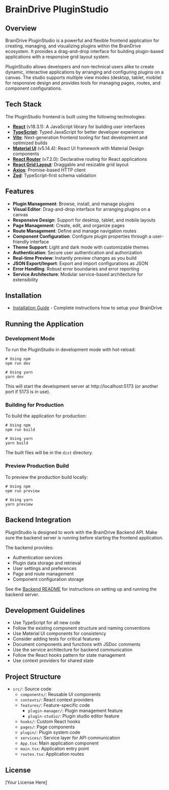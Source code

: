 # BrainDrive PluginStudio

## Overview

BrainDrive PluginStudio is a powerful and flexible frontend application for creating, managing, and visualizing plugins within the BrainDrive ecosystem. It provides a drag-and-drop interface for building plugin-based applications with a responsive grid layout system.

PluginStudio allows developers and non-technical users alike to create dynamic, interactive applications by arranging and configuring plugins on a canvas. The studio supports multiple view modes (desktop, tablet, mobile) for responsive design and provides tools for managing pages, routes, and component configurations.

## Tech Stack

The PluginStudio frontend is built using the following technologies:

- **[React](https://reactjs.org/)** (v18.3.1): A JavaScript library for building user interfaces
- **[TypeScript](https://www.typescriptlang.org/)**: Typed JavaScript for better developer experience
- **[Vite](https://vitejs.dev/)**: Next-generation frontend tooling for fast development and optimized builds
- **[Material UI](https://mui.com/)** (v5.14.4): React UI framework with Material Design components
- **[React Router](https://reactrouter.com/)** (v7.2.0): Declarative routing for React applications
- **[React Grid Layout](https://github.com/react-grid-layout/react-grid-layout)**: Draggable and resizable grid layout
- **[Axios](https://axios-http.com/)**: Promise-based HTTP client
- **[Zod](https://zod.dev/)**: TypeScript-first schema validation

## Features

- **Plugin Management**: Browse, install, and manage plugins
- **Visual Editor**: Drag-and-drop interface for arranging plugins on a canvas
- **Responsive Design**: Support for desktop, tablet, and mobile layouts
- **Page Management**: Create, edit, and organize pages
- **Route Management**: Define and manage navigation routes
- **Component Configuration**: Configure plugin properties through a user-friendly interface
- **Theme Support**: Light and dark mode with customizable themes
- **Authentication**: Secure user authentication and authorization
- **Real-time Preview**: Instantly preview changes as you build
- **JSON Export/Import**: Export and import configurations as JSON
- **Error Handling**: Robust error boundaries and error reporting
- **Service Architecture**: Modular service-based architecture for extensibility

## Installation

- [Installation Guide](../INSTALL.md) - Complete instructions how to setup your BrainDrive

## Running the Application

### Development Mode

To run the PluginStudio in development mode with hot-reload:

```
# Using npm
npm run dev

# Using yarn
yarn dev
```

This will start the development server at http://localhost:5173 (or another port if 5173 is in use).

### Building for Production

To build the application for production:

```
# Using npm
npm run build

# Using yarn
yarn build
```

The built files will be in the `dist` directory.

### Preview Production Build

To preview the production build locally:

```
# Using npm
npm run preview

# Using yarn
yarn preview
```

## Backend Integration

PluginStudio is designed to work with the BrainDrive Backend API. Make sure the backend server is running before starting the frontend application.

The backend provides:
- Authentication services
- Plugin data storage and retrieval
- User settings and preferences
- Page and route management
- Component configuration storage

See the [Backend README](../backend/README.md) for instructions on setting up and running the backend server.

## Development Guidelines

- Use TypeScript for all new code
- Follow the existing component structure and naming conventions
- Use Material UI components for consistency
- Consider adding tests for critical features
- Document components and functions with JSDoc comments
- Use the service architecture for backend communication
- Follow the React hooks pattern for state management
- Use context providers for shared state

## Project Structure

- `src/`: Source code
  - `components/`: Reusable UI components
  - `contexts/`: React context providers
  - `features/`: Feature-specific code
    - `plugin-manager/`: Plugin management feature
    - `plugin-studio/`: Plugin studio editor feature
  - `hooks/`: Custom React hooks
  - `pages/`: Page components
  - `plugin/`: Plugin system code
  - `services/`: Service layer for API communication
  - `App.tsx`: Main application component
  - `main.tsx`: Application entry point
  - `routes.tsx`: Application routes

## License

[Your License Here]